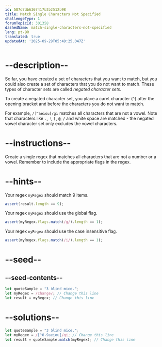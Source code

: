 ```yaml
---
id: 587d7db6367417b2b2512b98
title: Match Single Characters Not Specified
challengeType: 1
forumTopicId: 301358
dashedName: match-single-characters-not-specified
lang: pt-BR
translated: true
updatedAt: '2025-09-29T05:49:25.047Z'
---
```


# --description--

So far, you have created a set of characters that you want to match, but you could also create a set of characters that you do not want to match. These types of character sets are called <dfn>negated character sets</dfn>.

To create a negated character set, you place a caret character (`^`) after the opening bracket and before the characters you do not want to match.

For example, `/[^aeiou]/gi` matches all characters that are not a vowel. Note that characters like `.`, `!`, `[`, `@`, `/` and white space are matched - the negated vowel character set only excludes the vowel characters.

# --instructions--

Create a single regex that matches all characters that are not a number or a vowel. Remember to include the appropriate flags in the regex.

# --hints--

Your regex `myRegex` should match 9 items.

```js
assert(result.length == 9);
```

Your regex `myRegex` should use the global flag.

```js
assert(myRegex.flags.match(/g/).length == 1);
```

Your regex `myRegex` should use the case insensitive flag.

```js
assert(myRegex.flags.match(/i/).length == 1);
```

# --seed--

## --seed-contents--

```js
let quoteSample = "3 blind mice.";
let myRegex = /change/; // Change this line
let result = myRegex; // Change this line
```

# --solutions--

```js
let quoteSample = "3 blind mice.";
let myRegex = /[^0-9aeiou]/gi; // Change this line
let result = quoteSample.match(myRegex); // Change this line
```
